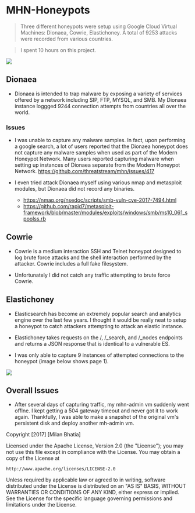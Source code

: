 # MHN-Honeypots
> Three different honeypots were setup using Google Cloud Virtual Machines: Dionaea, Cowrie, Elastichoney. A total of 9253 attacks were recorded from various countries. 

> I spent 10 hours on this project.

<img src="https://github.com/seaunderwater/MHN-Honeypots/blob/master/attack_summary.png" />


## Dionaea
* Dionaea is intended to trap malware by exposing a variety of services offered by a network including SIP, FTP, MYSQL, and SMB. My Dionaea instance loggged 9244 connection attempts from countries all over the world. 

### Issues 
* I was unable to capture any malware samples. In fact, upon performing a google search, a lot of users reported that the Dionaea honeypot does not capture any malware samples when used as part of the Modern Honeypot Network. Many users reported capturing malware when setting up instances of Dionaea separate from the Modern Honeypot Network. 
https://github.com/threatstream/mhn/issues/417

* I even tried attack Dionaea myself using various nmap and metasploit modules, but Dionaea did not record any binaries. 
  - https://nmap.org/nsedoc/scripts/smb-vuln-cve-2017-7494.html
  - https://github.com/rapid7/metasploit-framework/blob/master/modules/exploits/windows/smb/ms10_061_spoolss.rb


## Cowrie
* Cowrie is a medium interaction SSH and Telnet honeypot designed to log brute force attacks and the shell interaction performed by the attacker. Cowrie includes a full fake filesystem. 

* Unfortunately I did not catch any traffic attempting to brute force Cowrie. 

## Elastichoney
* Elasticsearch has become an extremely popular search and analytics engine over the last few years. I thought it would be really neat to setup a honeypot to catch attackers attempting to attack an elastic instance. 

* Elastichoney takes requests on the /, /_search, and /_nodes endpoints and returns a JSON response that is identical to a vulnerable ES. 

* I was only able to capture 9 instances of attempted connections to the honeypot (image below shows page 1). 

<img src="https://github.com/seaunderwater/MHN-Honeypots/blob/master/elastichoney.png" />

## Overall Issues

* After several days of capturing traffic, my mhn-admin vm suddenly went offlne. I kept getting a 504 gateway timeout and never got it to work again. Thankfully, I was able to make a snapshot of the original vm's persistent disk and deploy another mh-admin vm. 

Copyright [2017] [Milan Bhatia]

Licensed under the Apache License, Version 2.0 (the "License");
you may not use this file except in compliance with the License.
You may obtain a copy of the License at

    http://www.apache.org/licenses/LICENSE-2.0

Unless required by applicable law or agreed to in writing, software
distributed under the License is distributed on an "AS IS" BASIS,
WITHOUT WARRANTIES OR CONDITIONS OF ANY KIND, either express or implied.
See the License for the specific language governing permissions and
limitations under the License.


